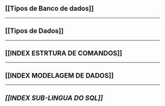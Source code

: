 
## **[[Tipos de Banco de dados]]**

---
## **[[Tipos de Dados]]**

---
## **[[INDEX ESTRTURA DE COMANDOS]]**

---
## **[[INDEX MODELAGEM DE DADOS]]**

---
## ***[[INDEX SUB-LINGUA DO SQL]]***
